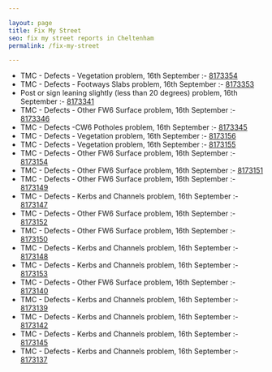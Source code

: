 ```yaml
---

layout: page
title: Fix My Street
seo: fix my street reports in Cheltenham
permalink: /fix-my-street

---
```


<!-- fix_marker starts -->

- TMC - Defects - Vegetation problem, 16th September :- [8173354](https://www.fixmystreet.com/report/8173354)
- TMC - Defects - Footways Slabs problem, 16th September :- [8173353](https://www.fixmystreet.com/report/8173353)
- Post or sign leaning slightly (less than 20 degrees) problem, 16th September :- [8173341](https://www.fixmystreet.com/report/8173341)
- TMC - Defects - Other FW6  Surface problem, 16th September :- [8173346](https://www.fixmystreet.com/report/8173346)
- TMC - Defects -CW6 Potholes  problem, 16th September :- [8173345](https://www.fixmystreet.com/report/8173345)
- TMC - Defects - Vegetation problem, 16th September :- [8173156](https://www.fixmystreet.com/report/8173156)
- TMC - Defects - Vegetation problem, 16th September :- [8173155](https://www.fixmystreet.com/report/8173155)
- TMC - Defects - Other FW6  Surface problem, 16th September :- [8173154](https://www.fixmystreet.com/report/8173154)
- TMC - Defects - Other FW6  Surface problem, 16th September :- [8173151](https://www.fixmystreet.com/report/8173151)
- TMC - Defects - Other FW6  Surface problem, 16th September :- [8173149](https://www.fixmystreet.com/report/8173149)
- TMC - Defects - Kerbs and Channels problem, 16th September :- [8173147](https://www.fixmystreet.com/report/8173147)
- TMC - Defects - Other FW6  Surface problem, 16th September :- [8173152](https://www.fixmystreet.com/report/8173152)
- TMC - Defects - Other FW6  Surface problem, 16th September :- [8173150](https://www.fixmystreet.com/report/8173150)
- TMC - Defects - Kerbs and Channels problem, 16th September :- [8173148](https://www.fixmystreet.com/report/8173148)
- TMC - Defects - Kerbs and Channels problem, 16th September :- [8173153](https://www.fixmystreet.com/report/8173153)
- TMC - Defects - Other FW6  Surface problem, 16th September :- [8173140](https://www.fixmystreet.com/report/8173140)
- TMC - Defects - Kerbs and Channels problem, 16th September :- [8173139](https://www.fixmystreet.com/report/8173139)
- TMC - Defects - Kerbs and Channels problem, 16th September :- [8173142](https://www.fixmystreet.com/report/8173142)
- TMC - Defects - Kerbs and Channels problem, 16th September :- [8173145](https://www.fixmystreet.com/report/8173145)
- TMC - Defects - Kerbs and Channels problem, 16th September :- [8173137](https://www.fixmystreet.com/report/8173137)

<!-- fix_marker ends -->